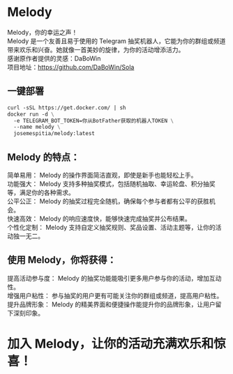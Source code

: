 # Melody
Melody，你的幸运之声！  
Melody 是一个友善且易于使用的 Telegram 抽奖机器人，它能为你的群组或频道带来欢乐和兴奋。她就像一首美妙的旋律，为你的活动增添活力。  
感谢原作者提供的灵感：DaBoWin  
项目地址：https://github.com/DaBoWin/Sola

## 一键部署
```dockerfile
curl -sSL https://get.docker.com/ | sh
docker run -d \
  -e TELEGRAM_BOT_TOKEN=你从BotFather获取的机器人TOKEN \
  --name melody \
  josemespitia/melody:latest
```

## Melody 的特点：
简单易用： Melody 的操作界面简洁直观，即使是新手也能轻松上手。  
功能强大： Melody 支持多种抽奖模式，包括随机抽取、幸运轮盘、积分抽奖等，满足你的各种需求。  
公平公正： Melody 的抽奖过程完全随机，确保每个参与者都有公平的获胜机会。  
快速高效： Melody 的响应速度快，能够快速完成抽奖并公布结果。  
个性化定制： Melody 支持自定义抽奖规则、奖品设置、活动主题等，让你的活动独一无二。  

## 使用 Melody，你将获得：
提高活动参与度： Melody 的抽奖功能能吸引更多用户参与你的活动，增加互动性。  
增强用户粘性： 参与抽奖的用户更有可能关注你的群组或频道，提高用户粘性。  
提升品牌形象： Melody 的精美界面和便捷操作能提升你的品牌形象，让用户留下深刻印象。  

# 加入 Melody，让你的活动充满欢乐和惊喜！
